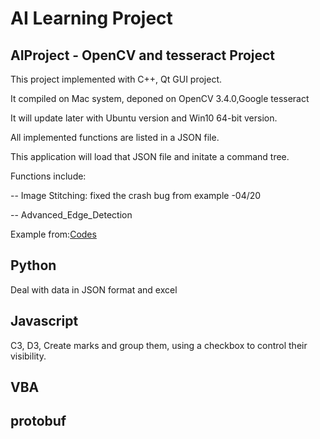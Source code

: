 # AI Learning Project
## AIProject - OpenCV and tesseract Project

This project implemented with C++, Qt GUI project.

It compiled on Mac system, deponed on OpenCV 3.4.0,Google tesseract

It will update later with Ubuntu version and Win10 64-bit version.

All implemented functions are listed in a JSON file.

This application will load that JSON file and initate a command tree.

Functions include:

-- Image Stitching: fixed the crash bug from example -04/20

-- Advanced_Edge_Detection

Example from:[Codes](https://github.com/GeorgeSeif/Image-Processing-OpenCV)



## Python

Deal with data in JSON format and excel

## Javascript

C3, D3, Create marks and group them, using a checkbox to control their visibility.

## VBA



## protobuf
